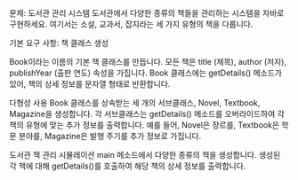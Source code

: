 문제: 도서관 관리 시스템
도서관에서 다양한 종류의 책들을 관리하는 시스템을 자바로 구현하세요. 
여기서는 소설, 교과서, 잡지라는 세 가지 유형의 책을 다룹니다.

기본 요구 사항:
책 클래스 생성

Book이라는 이름의 기본 책 클래스를 만듭니다.
모든 책은 title (제목), author (저자), publishYear (출판 연도) 속성을 가집니다.
Book 클래스에는 getDetails() 메소드가 있어, 책의 상세 정보를 문자열 형태로 반환합니다.

다형성 사용
Book 클래스를 상속받는 세 개의 서브클래스, Novel, Textbook, Magazine을 생성합니다.
각 서브클래스는 getDetails() 메소드를 오버라이드하여 각 책의 유형에 맞는 추가 정보를 출력합니다.
예를 들어, Novel은 장르를, Textbook은 학문 분야를, Magazine은 발행 주기를 추가 정보로 가집니다.

도서관 책 관리 시뮬레이션
main 메소드에서 다양한 종류의 책을 생성합니다.
생성된 각 책에 대해 getDetails()를 호출하여 해당 책의 상세 정보를 출력합니다.
